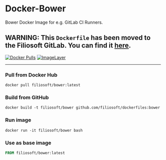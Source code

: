 # Docker-Bower
Bower Docker Image for e.g. GitLab CI Runners.
## WARNING: This `Dockerfile` has been moved to the Filiosoft GitLab. You can find it [here](https://developers.filiosoft.com/docker/bower). 

[![Docker Pulls](https://img.shields.io/docker/pulls/filiosoft/bower.svg?style=flat-square)](https://hub.docker.com/r/filiosoft/bower/)
[![ImageLayer](https://badge.imagelayers.io/filiosoft/bower:latest.svg)](https://imagelayers.io/?images=filiosoft/bower:latest)

----
### Pull from Docker Hub
```
docker pull filiosoft/bower:latest
```

### Build from GitHub
```
docker build -t filiosoft/bower github.com/filiosoft/dockerfiles:bower
```

### Run image
```
docker run -it filiosoft/bower bash
```

### Use as base image
```Dockerfile
FROM filiosoft/bower:latest
```